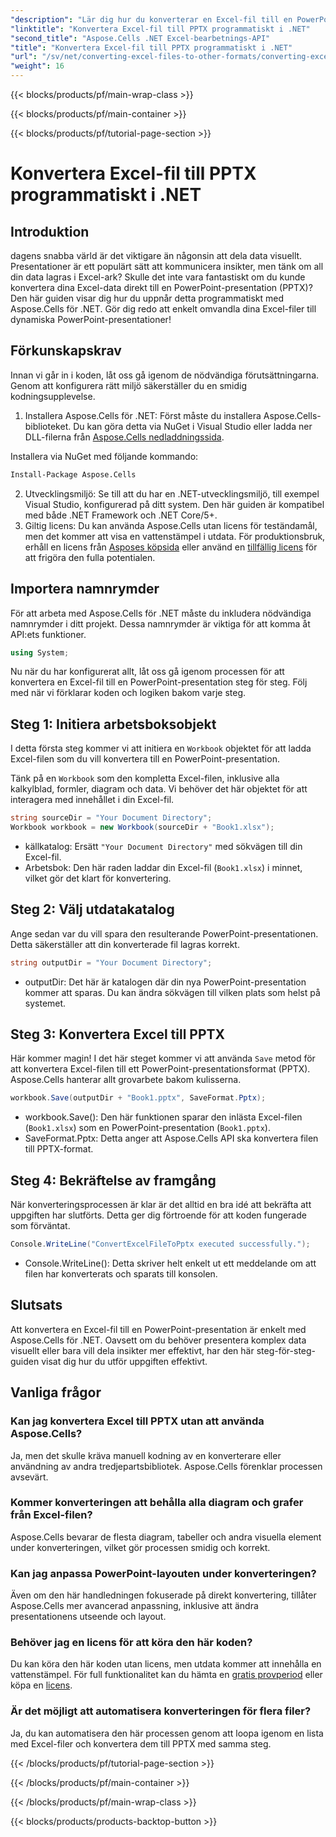 ```yaml
---
"description": "Lär dig hur du konverterar en Excel-fil till en PowerPoint-presentation (PPTX) programmatiskt med hjälp av Aspose.Cells för .NET med den här steg-för-steg-guiden."
"linktitle": "Konvertera Excel-fil till PPTX programmatiskt i .NET"
"second_title": "Aspose.Cells .NET Excel-bearbetnings-API"
"title": "Konvertera Excel-fil till PPTX programmatiskt i .NET"
"url": "/sv/net/converting-excel-files-to-other-formats/converting-excel-file-to-pptx/"
"weight": 16
---
```


{{< blocks/products/pf/main-wrap-class >}}

{{< blocks/products/pf/main-container >}}

{{< blocks/products/pf/tutorial-page-section >}}

# Konvertera Excel-fil till PPTX programmatiskt i .NET

## Introduktion

dagens snabba värld är det viktigare än någonsin att dela data visuellt. Presentationer är ett populärt sätt att kommunicera insikter, men tänk om all din data lagras i Excel-ark? Skulle det inte vara fantastiskt om du kunde konvertera dina Excel-data direkt till en PowerPoint-presentation (PPTX)? Den här guiden visar dig hur du uppnår detta programmatiskt med Aspose.Cells för .NET. Gör dig redo att enkelt omvandla dina Excel-filer till dynamiska PowerPoint-presentationer!

## Förkunskapskrav

Innan vi går in i koden, låt oss gå igenom de nödvändiga förutsättningarna. Genom att konfigurera rätt miljö säkerställer du en smidig kodningsupplevelse.

1. Installera Aspose.Cells för .NET: Först måste du installera Aspose.Cells-biblioteket. Du kan göra detta via NuGet i Visual Studio eller ladda ner DLL-filerna från [Aspose.Cells nedladdningssida](https://releases.aspose.com/cells/net/).

Installera via NuGet med följande kommando:
```bash
Install-Package Aspose.Cells
```
2. Utvecklingsmiljö: Se till att du har en .NET-utvecklingsmiljö, till exempel Visual Studio, konfigurerad på ditt system. Den här guiden är kompatibel med både .NET Framework och .NET Core/5+.
3. Giltig licens: Du kan använda Aspose.Cells utan licens för teständamål, men det kommer att visa en vattenstämpel i utdata. För produktionsbruk, erhåll en licens från [Asposes köpsida](https://purchase.aspose.com/buy) eller använd en [tillfällig licens](https://purchase.aspose.com/temporary-license/) för att frigöra den fulla potentialen.

## Importera namnrymder

För att arbeta med Aspose.Cells för .NET måste du inkludera nödvändiga namnrymder i ditt projekt. Dessa namnrymder är viktiga för att komma åt API:ets funktioner.

```csharp
using System;
```

Nu när du har konfigurerat allt, låt oss gå igenom processen för att konvertera en Excel-fil till en PowerPoint-presentation steg för steg. Följ med när vi förklarar koden och logiken bakom varje steg.

## Steg 1: Initiera arbetsboksobjekt

I detta första steg kommer vi att initiera en `Workbook` objektet för att ladda Excel-filen som du vill konvertera till en PowerPoint-presentation.

Tänk på en `Workbook` som den kompletta Excel-filen, inklusive alla kalkylblad, formler, diagram och data. Vi behöver det här objektet för att interagera med innehållet i din Excel-fil.

```csharp
string sourceDir = "Your Document Directory";
Workbook workbook = new Workbook(sourceDir + "Book1.xlsx");
```

- källkatalog: Ersätt `"Your Document Directory"` med sökvägen till din Excel-fil.
- Arbetsbok: Den här raden laddar din Excel-fil (`Book1.xlsx`) i minnet, vilket gör det klart för konvertering.

## Steg 2: Välj utdatakatalog

Ange sedan var du vill spara den resulterande PowerPoint-presentationen. Detta säkerställer att din konverterade fil lagras korrekt.

```csharp
string outputDir = "Your Document Directory";
```

- outputDir: Det här är katalogen där din nya PowerPoint-presentation kommer att sparas. Du kan ändra sökvägen till vilken plats som helst på systemet.

## Steg 3: Konvertera Excel till PPTX

Här kommer magin! I det här steget kommer vi att använda `Save` metod för att konvertera Excel-filen till ett PowerPoint-presentationsformat (PPTX). Aspose.Cells hanterar allt grovarbete bakom kulisserna.

```csharp
workbook.Save(outputDir + "Book1.pptx", SaveFormat.Pptx);
```

- workbook.Save(): Den här funktionen sparar den inlästa Excel-filen (`Book1.xlsx`) som en PowerPoint-presentation (`Book1.pptx`).
- SaveFormat.Pptx: Detta anger att Aspose.Cells API ska konvertera filen till PPTX-format.

## Steg 4: Bekräftelse av framgång

När konverteringsprocessen är klar är det alltid en bra idé att bekräfta att uppgiften har slutförts. Detta ger dig förtroende för att koden fungerade som förväntat.

```csharp
Console.WriteLine("ConvertExcelFileToPptx executed successfully.");
```

- Console.WriteLine(): Detta skriver helt enkelt ut ett meddelande om att filen har konverterats och sparats till konsolen.

## Slutsats

Att konvertera en Excel-fil till en PowerPoint-presentation är enkelt med Aspose.Cells för .NET. Oavsett om du behöver presentera komplex data visuellt eller bara vill dela insikter mer effektivt, har den här steg-för-steg-guiden visat dig hur du utför uppgiften effektivt.

## Vanliga frågor

### Kan jag konvertera Excel till PPTX utan att använda Aspose.Cells?
Ja, men det skulle kräva manuell kodning av en konverterare eller användning av andra tredjepartsbibliotek. Aspose.Cells förenklar processen avsevärt.

### Kommer konverteringen att behålla alla diagram och grafer från Excel-filen?
Aspose.Cells bevarar de flesta diagram, tabeller och andra visuella element under konverteringen, vilket gör processen smidig och korrekt.

### Kan jag anpassa PowerPoint-layouten under konverteringen?
Även om den här handledningen fokuserade på direkt konvertering, tillåter Aspose.Cells mer avancerad anpassning, inklusive att ändra presentationens utseende och layout.

### Behöver jag en licens för att köra den här koden?
Du kan köra den här koden utan licens, men utdata kommer att innehålla en vattenstämpel. För full funktionalitet kan du hämta en [gratis provperiod](https://releases.aspose.com/) eller köpa en [licens](https://purchase.aspose.com/buy).

### Är det möjligt att automatisera konverteringen för flera filer?
Ja, du kan automatisera den här processen genom att loopa igenom en lista med Excel-filer och konvertera dem till PPTX med samma steg.

{{< /blocks/products/pf/tutorial-page-section >}}

{{< /blocks/products/pf/main-container >}}

{{< /blocks/products/pf/main-wrap-class >}}

{{< blocks/products/products-backtop-button >}}